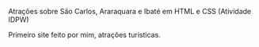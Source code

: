 Atrações sobre São Carlos, Araraquara e Ibaté em HTML e CSS (Atividade IDPW)

Primeiro site feito por mim, atrações turisticas.
